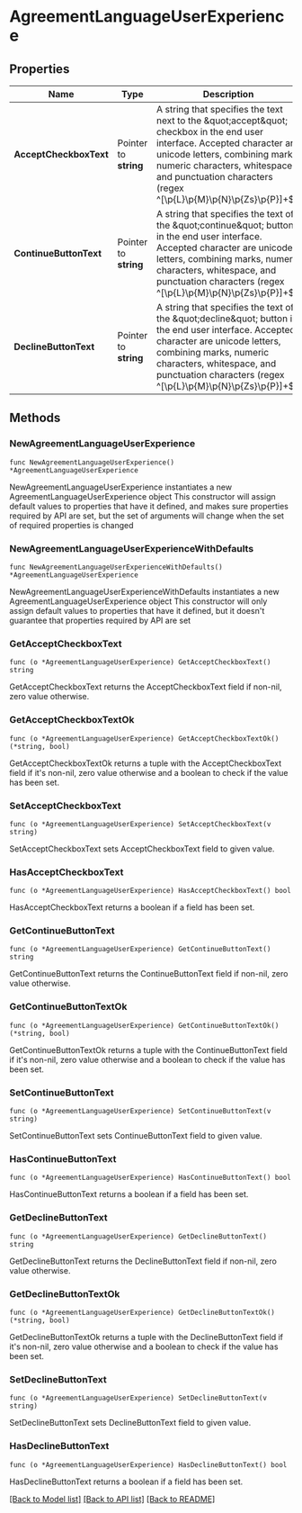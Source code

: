 # AgreementLanguageUserExperience

## Properties

Name | Type | Description | Notes
------------ | ------------- | ------------- | -------------
**AcceptCheckboxText** | Pointer to **string** | A string that specifies the text next to the \&quot;accept\&quot; checkbox in the end user interface. Accepted character are unicode letters, combining marks, numeric characters, whitespace, and punctuation characters (regex ^[\\p{L}\\p{M}\\p{N}\\p{Zs}\\p{P}]+$). | [optional] 
**ContinueButtonText** | Pointer to **string** | A string that specifies the text of the \&quot;continue\&quot; button in the end user interface. Accepted character are unicode letters, combining marks, numeric characters, whitespace, and punctuation characters (regex ^[\\p{L}\\p{M}\\p{N}\\p{Zs}\\p{P}]+$). | [optional] 
**DeclineButtonText** | Pointer to **string** | A string that specifies the text of the \&quot;decline\&quot; button in the end user interface. Accepted character are unicode letters, combining marks, numeric characters, whitespace, and punctuation characters (regex ^[\\p{L}\\p{M}\\p{N}\\p{Zs}\\p{P}]+$). | [optional] 

## Methods

### NewAgreementLanguageUserExperience

`func NewAgreementLanguageUserExperience() *AgreementLanguageUserExperience`

NewAgreementLanguageUserExperience instantiates a new AgreementLanguageUserExperience object
This constructor will assign default values to properties that have it defined,
and makes sure properties required by API are set, but the set of arguments
will change when the set of required properties is changed

### NewAgreementLanguageUserExperienceWithDefaults

`func NewAgreementLanguageUserExperienceWithDefaults() *AgreementLanguageUserExperience`

NewAgreementLanguageUserExperienceWithDefaults instantiates a new AgreementLanguageUserExperience object
This constructor will only assign default values to properties that have it defined,
but it doesn't guarantee that properties required by API are set

### GetAcceptCheckboxText

`func (o *AgreementLanguageUserExperience) GetAcceptCheckboxText() string`

GetAcceptCheckboxText returns the AcceptCheckboxText field if non-nil, zero value otherwise.

### GetAcceptCheckboxTextOk

`func (o *AgreementLanguageUserExperience) GetAcceptCheckboxTextOk() (*string, bool)`

GetAcceptCheckboxTextOk returns a tuple with the AcceptCheckboxText field if it's non-nil, zero value otherwise
and a boolean to check if the value has been set.

### SetAcceptCheckboxText

`func (o *AgreementLanguageUserExperience) SetAcceptCheckboxText(v string)`

SetAcceptCheckboxText sets AcceptCheckboxText field to given value.

### HasAcceptCheckboxText

`func (o *AgreementLanguageUserExperience) HasAcceptCheckboxText() bool`

HasAcceptCheckboxText returns a boolean if a field has been set.

### GetContinueButtonText

`func (o *AgreementLanguageUserExperience) GetContinueButtonText() string`

GetContinueButtonText returns the ContinueButtonText field if non-nil, zero value otherwise.

### GetContinueButtonTextOk

`func (o *AgreementLanguageUserExperience) GetContinueButtonTextOk() (*string, bool)`

GetContinueButtonTextOk returns a tuple with the ContinueButtonText field if it's non-nil, zero value otherwise
and a boolean to check if the value has been set.

### SetContinueButtonText

`func (o *AgreementLanguageUserExperience) SetContinueButtonText(v string)`

SetContinueButtonText sets ContinueButtonText field to given value.

### HasContinueButtonText

`func (o *AgreementLanguageUserExperience) HasContinueButtonText() bool`

HasContinueButtonText returns a boolean if a field has been set.

### GetDeclineButtonText

`func (o *AgreementLanguageUserExperience) GetDeclineButtonText() string`

GetDeclineButtonText returns the DeclineButtonText field if non-nil, zero value otherwise.

### GetDeclineButtonTextOk

`func (o *AgreementLanguageUserExperience) GetDeclineButtonTextOk() (*string, bool)`

GetDeclineButtonTextOk returns a tuple with the DeclineButtonText field if it's non-nil, zero value otherwise
and a boolean to check if the value has been set.

### SetDeclineButtonText

`func (o *AgreementLanguageUserExperience) SetDeclineButtonText(v string)`

SetDeclineButtonText sets DeclineButtonText field to given value.

### HasDeclineButtonText

`func (o *AgreementLanguageUserExperience) HasDeclineButtonText() bool`

HasDeclineButtonText returns a boolean if a field has been set.


[[Back to Model list]](../README.md#documentation-for-models) [[Back to API list]](../README.md#documentation-for-api-endpoints) [[Back to README]](../README.md)


